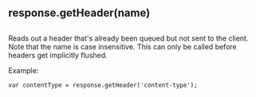 ## response.getHeader(name)

## 

Reads out a header that's already been queued but not sent to the client. Note
that the name is case insensitive. This can only be called before headers get
implicitly flushed.

Example:

    var contentType = response.getHeader('content-type');